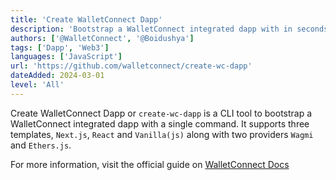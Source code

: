 ```yaml
---
title: 'Create WalletConnect Dapp'
description: 'Bootstrap a WalletConnect integrated dapp with in seconds 📲'
authors: ['@WalletConnect', '@Boidushya']
tags: ['Dapp', 'Web3']
languages: ['JavaScript']
url: 'https://github.com/walletconnect/create-wc-dapp'
dateAdded: 2024-03-01
level: 'All'
---
```


Create WalletConnect Dapp or `create-wc-dapp` is a CLI tool to bootstrap a WalletConnect integrated dapp with a single command.
It supports three templates, `Next.js`, `React` and `Vanilla(js)` along with two providers `Wagmi` and `Ethers.js`.

For more information, visit the official guide on [WalletConnect Docs](https://docs.walletconnect.com/web3modal/quickstart)
